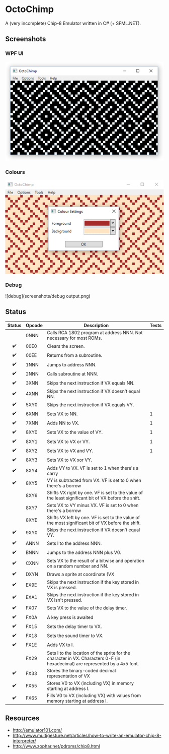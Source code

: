 # OctoChimp
A (very incomplete) Chip-8 Emulator written in C# (+ SFML.NET).

## Screenshots
### WPF UI
![maze](screenshots/maze.png)

### Colours
![maze](screenshots/colours.png)

### Debug
![debug](screenshots/debug output.png)

## Status
 Status| Opcode | Description                                                                                                                      | Tests
:-----:|--------|----------------------------------------------------------------------------------------------------------------------------------|-----
       | 0NNN   | Calls RCA 1802 program at address NNN. Not necessary for most ROMs.                                                              |
  ✔️   | 00E0   | Clears the screen.                                                                                                               |
  ✔️   | 00EE   | Returns from a subroutine.                                                                                                       |
  ✔️   | 1NNN   | Jumps to address NNN.                                                                                                            |
  ✔️   | 2NNN   | Calls subroutine at NNN.                                                                                                         |
  ✔️   | 3XNN   | Skips the next instruction if VX equals NN.                                                                                      |
  ✔️   | 4XNN   | Skips the next instruction if VX doesn't equal NN.                                                                               |
  ✔️   | 5XY0   | Skips the next instruction if VX equals VY.                                                                                      | 
  ✔️   | 6XNN   | Sets VX to NN.                                                                                                                   | 1
  ✔️   | 7XNN   | Adds NN to VX.                                                                                                                   | 1
  ✔️   | 8XY0   | Sets VX to the value of VY.                                                                                                      | 1
  ✔️   | 8XY1   | Sets VX to VX or VY.                                                                                                             | 1
  ✔️   | 8XY2   | Sets VX to VX and VY.                                                                                                            | 1
  ✔️   | 8XY3   | Sets VX to VX xor VY.                                                                                                            |
  ✔️   | 8XY4   | Adds VY to VX. VF is set to 1 when there's a carry                                                                               |
  ✔️   | 8XY5   | VY is subtracted from VX. VF is set to 0 when there's a borrow                                                                   |
       | 8XY6   | Shifts VX right by one. VF is set to the value of the least significant bit of VX before the shift.                              |
       | 8XY7   | Sets VX to VY minus VX. VF is set to 0 when there's a borrow                                                                     |
       | 8XYE   | Shifts VX left by one. VF is set to the value of the most significant bit of VX before the shift.                                |
  ✔️   | 9XY0   | Skips the next instruction if VX doesn't equal VY.                                                                               |
  ✔️   | ANNN   | Sets I to the address NNN.                                                                                                       |
  ✔️   | BNNN   | Jumps to the address NNN plus V0.                                                                                                |
  ✔️   | CXNN   | Sets VX to the result of a bitwise and operation on a random number and NN.                                                      |
  ✔️   | DXYN   | Draws a sprite at coordinate (VX                                                                                                 |
  ✔️   | EX9E   | Skips the next instruction if the key stored in VX is pressed.                                                                   |
  ✔️   | EXA1   | Skips the next instruction if the key stored in VX isn't pressed.                                                                |
  ✔️   | FX07   | Sets VX to the value of the delay timer.                                                                                         |
  ✔️   | FX0A   | A key press is awaited                                                                                                           |
  ✔️   | FX15   | Sets the delay timer to VX.                                                                                                      |
  ✔️   | FX18   | Sets the sound timer to VX.                                                                                                      |
  ✔️   | FX1E   | Adds VX to I.                                                                                                                    |
       | FX29   | Sets I to the location of the sprite for the character in VX. Characters 0-F (in hexadecimal) are represented by a 4x5 font.     |
  ✔️   | FX33   | Stores the binary-coded decimal representation of VX                                                                             |
  ✔️   | FX55   | Stores V0 to VX (including VX) in memory starting at address I.                                                                  |
  ✔️   | FX65   | Fills V0 to VX (including VX) with values from memory starting at address I.                                                     |

## Resources
* http://emulator101.com/
* http://www.multigesture.net/articles/how-to-write-an-emulator-chip-8-interpreter/
* http://www.zophar.net/pdroms/chip8.html

